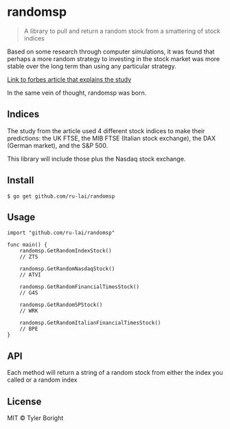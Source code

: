 # randomsp
> A library to pull and return a random stock from a smattering of stock indices

Based on some research through computer simulations, it was found that perhaps a more random strategy to investing in the stock market was more stable over the long term than using any particular strategy.

[Link to forbes article that explains the study](https://www.forbes.com/sites/alexknapp/2013/03/22/computer-simulation-suggests-that-the-best-investment-strategy-is-a-random-one/#2189846a5136)

In the same vein of thought, randomsp was born.

## Indices
The study from the article used 4 different stock indices to make their predictions: the UK FTSE, the MIB FTSE (Italian stock exchange), the DAX (German market), and the S&P 500.

This library will include those plus the Nasdaq stock exchange.

## Install
```
$ go get github.com/ru-lai/randomsp
```

## Usage
```
import "github.com/ru-lai/randomsp"

func main() {
	randomsp.GetRandomIndexStock()
	// ZTS

	randomsp.GetRandomNasdaqStock()
	// ATVI

	randomsp.GetRandomFinancialTimesStock()
	// G4S

	randomsp.GetRandomSPStock()
	// WRK

	randomsp.GetRandomItalianFinancialTimesStock()
	// BPE
}
```

## API
Each method will return a string of a random stock from either the index you called or a random index 

## License

MIT © Tyler Boright
